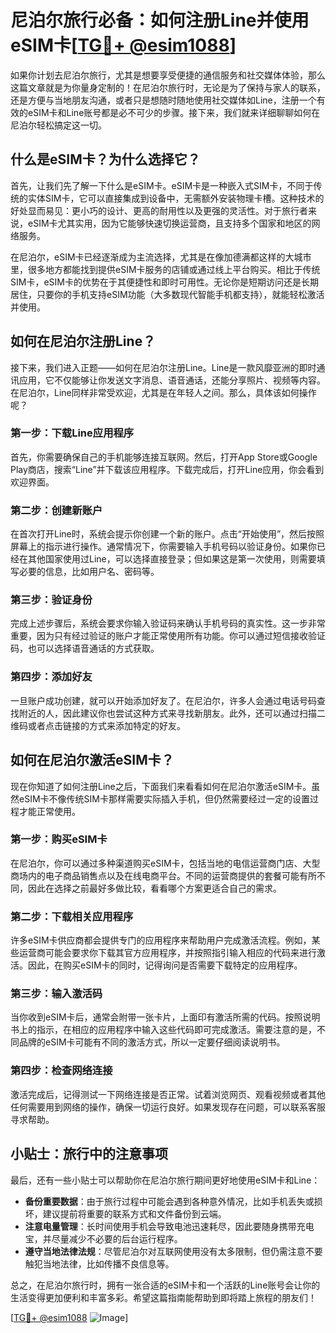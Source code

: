 # 尼泊尔旅行必备：如何注册Line并使用eSIM卡[[TG💪+ @esim1088](https://t.me/s/esim1088)]

如果你计划去尼泊尔旅行，尤其是想要享受便捷的通信服务和社交媒体体验，那么这篇文章就是为你量身定制的！在尼泊尔旅行时，无论是为了保持与家人的联系，还是方便与当地朋友沟通，或者只是想随时随地使用社交媒体如Line，注册一个有效的eSIM卡和Line账号都是必不可少的步骤。接下来，我们就来详细聊聊如何在尼泊尔轻松搞定这一切。

## 什么是eSIM卡？为什么选择它？

首先，让我们先了解一下什么是eSIM卡。eSIM卡是一种嵌入式SIM卡，不同于传统的实体SIM卡，它可以直接集成到设备中，无需额外安装物理卡槽。这种技术的好处显而易见：更小巧的设计、更高的耐用性以及更强的灵活性。对于旅行者来说，eSIM卡尤其实用，因为它能够快速切换运营商，且支持多个国家和地区的网络服务。

在尼泊尔，eSIM卡已经逐渐成为主流选择，尤其是在像加德满都这样的大城市里，很多地方都能找到提供eSIM卡服务的店铺或通过线上平台购买。相比于传统SIM卡，eSIM卡的优势在于其便捷性和即时可用性。无论你是短期访问还是长期居住，只要你的手机支持eSIM功能（大多数现代智能手机都支持），就能轻松激活并使用。

## 如何在尼泊尔注册Line？

接下来，我们进入正题——如何在尼泊尔注册Line。Line是一款风靡亚洲的即时通讯应用，它不仅能够让你发送文字消息、语音通话，还能分享照片、视频等内容。在尼泊尔，Line同样非常受欢迎，尤其是在年轻人之间。那么，具体该如何操作呢？

### 第一步：下载Line应用程序

首先，你需要确保自己的手机能够连接互联网。然后，打开App Store或Google Play商店，搜索“Line”并下载该应用程序。下载完成后，打开Line应用，你会看到欢迎界面。

### 第二步：创建新账户

在首次打开Line时，系统会提示你创建一个新的账户。点击“开始使用”，然后按照屏幕上的指示进行操作。通常情况下，你需要输入手机号码以验证身份。如果你已经在其他国家使用过Line，可以选择直接登录；但如果这是第一次使用，则需要填写必要的信息，比如用户名、密码等。

### 第三步：验证身份

完成上述步骤后，系统会要求你输入验证码来确认手机号码的真实性。这一步非常重要，因为只有经过验证的账户才能正常使用所有功能。你可以通过短信接收验证码，也可以选择语音通话的方式获取。

### 第四步：添加好友

一旦账户成功创建，就可以开始添加好友了。在尼泊尔，许多人会通过电话号码查找附近的人，因此建议你也尝试这种方式来寻找新朋友。此外，还可以通过扫描二维码或者点击链接的方式来添加特定的好友。

## 如何在尼泊尔激活eSIM卡？

现在你知道了如何注册Line之后，下面我们来看看如何在尼泊尔激活eSIM卡。虽然eSIM卡不像传统SIM卡那样需要实际插入手机，但仍然需要经过一定的设置过程才能正常使用。

### 第一步：购买eSIM卡

在尼泊尔，你可以通过多种渠道购买eSIM卡，包括当地的电信运营商门店、大型商场内的电子商品销售点以及在线电商平台。不同的运营商提供的套餐可能有所不同，因此在选择之前最好多做比较，看看哪个方案更适合自己的需求。

### 第二步：下载相关应用程序

许多eSIM卡供应商都会提供专门的应用程序来帮助用户完成激活流程。例如，某些运营商可能会要求你下载其官方应用程序，并按照指引输入相应的代码来进行激活。因此，在购买eSIM卡的同时，记得询问是否需要下载特定的应用程序。

### 第三步：输入激活码

当你收到eSIM卡后，通常会附带一张卡片，上面印有激活所需的代码。按照说明书上的指示，在相应的应用程序中输入这些代码即可完成激活。需要注意的是，不同品牌的eSIM卡可能有不同的激活方式，所以一定要仔细阅读说明书。

### 第四步：检查网络连接

激活完成后，记得测试一下网络连接是否正常。试着浏览网页、观看视频或者其他任何需要用到网络的操作，确保一切运行良好。如果发现存在问题，可以联系客服寻求帮助。

## 小贴士：旅行中的注意事项

最后，还有一些小贴士可以帮助你在尼泊尔旅行期间更好地使用eSIM卡和Line：

- **备份重要数据**：由于旅行过程中可能会遇到各种意外情况，比如手机丢失或损坏，建议提前将重要的联系方式和文件备份到云端。
- **注意电量管理**：长时间使用手机会导致电池迅速耗尽，因此要随身携带充电宝，并尽量减少不必要的后台运行程序。
- **遵守当地法律法规**：尽管尼泊尔对互联网使用没有太多限制，但仍需注意不要触犯当地法律，比如传播不良信息等。

总之，在尼泊尔旅行时，拥有一张合适的eSIM卡和一个活跃的Line账号会让你的生活变得更加便利和丰富多彩。希望这篇指南能帮助到即将踏上旅程的朋友们！

[[TG💪+ @esim1088](https://t.me/s/esim1088) ![Image](https://i.postimg.cc/4NQfJmqS/Snipaste-2025-05-13-00-14-12.png)]